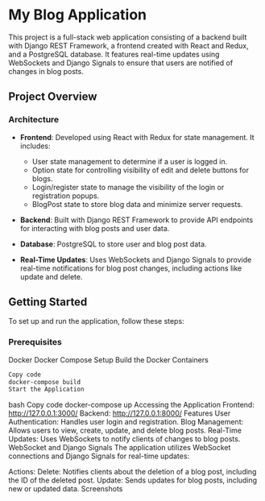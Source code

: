 # My Blog Application

This project is a full-stack web application consisting of a backend built with Django REST Framework, a frontend created with React and Redux, and a PostgreSQL database. It features real-time updates using WebSockets and Django Signals to ensure that users are notified of changes in blog posts.

## Project Overview

### Architecture

- **Frontend**: Developed using React with Redux for state management. It includes:
  - User state management to determine if a user is logged in.
  - Option state for controlling visibility of edit and delete buttons for blogs.
  - Login/register state to manage the visibility of the login or registration popups.
  - BlogPost state to store blog data and minimize server requests.

- **Backend**: Built with Django REST Framework to provide API endpoints for interacting with blog posts and user data.

- **Database**: PostgreSQL to store user and blog post data.

- **Real-Time Updates**: Uses WebSockets and Django Signals to provide real-time notifications for blog post changes, including actions like update and delete.


## Getting Started

To set up and run the application, follow these steps:

### Prerequisites
Docker
Docker Compose
Setup
Build the Docker Containers

```bash
Copy code
docker-compose build
Start the Application
```
bash
Copy code
docker-compose up
Accessing the Application
Frontend: http://127.0.0.1:3000/
Backend: http://127.0.0.1:8000/
Features
User Authentication: Handles user login and registration.
Blog Management: Allows users to view, create, update, and delete blog posts.
Real-Time Updates: Uses WebSockets to notify clients of changes to blog posts.
WebSocket and Django Signals
The application utilizes WebSocket connections and Django Signals for real-time updates:

Actions:
Delete: Notifies clients about the deletion of a blog post, including the ID of the deleted post.
Update: Sends updates for blog posts, including new or updated data.
Screenshots

